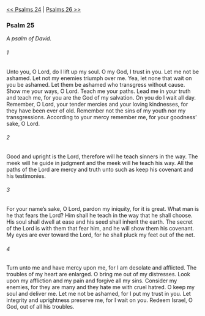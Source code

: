 [<< Psalms 24](Psalms%2024)  |  [Psalms 26 >>](Psalms%2026)

### Psalm 25

*A psalm of David.*

###### 1
Unto you, O Lord, do I lift up my soul. O my God, I trust in you. Let me not be ashamed. Let not my enemies triumph over me. Yea, let none that wait on you be ashamed. Let them be ashamed who transgress without cause. Show me your ways, O Lord. Teach me your paths. Lead me in your truth and teach me, for you are the God of my salvation. On you do I wait all day. Remember, O Lord, your tender mercies and your loving kindnesses, for they have been ever of old. Remember not the sins of my youth nor my transgressions. According to your mercy remember me, for your goodness’ sake, O Lord.

###### 2
Good and upright is the Lord, therefore will he teach sinners in the way. The meek will he guide in judgment and the meek will he teach his way. All the paths of the Lord are mercy and truth unto such as keep his covenant and his testimonies.

###### 3
For your name’s sake, O Lord, pardon my iniquity, for it is great. What man is he that fears the Lord? Him shall he teach in the way that he shall choose. His soul shall dwell at ease and his seed shall inherit the earth. The secret of the Lord is with them that fear him, and he will show them his covenant. My eyes are ever toward the Lord, for he shall pluck my feet out of the net.

###### 4
Turn unto me and have mercy upon me, for I am desolate and afflicted. The troubles of my heart are enlarged. O bring me out of my distresses. Look upon my affliction and my pain and forgive all my sins. Consider my enemies, for they are many and they hate me with cruel hatred. O keep my soul and deliver me. Let me not be ashamed, for I put my trust in you. Let integrity and uprightness preserve me, for I wait on you. Redeem Israel, O God, out of all his troubles.